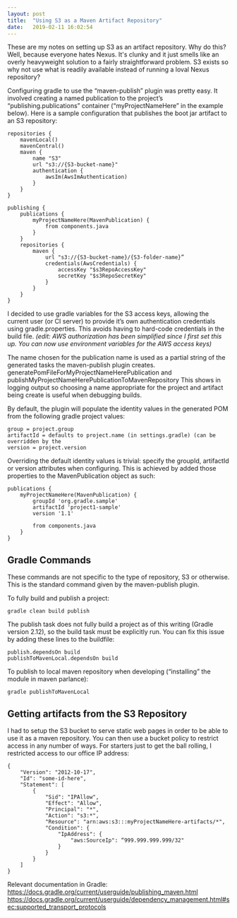 ```yaml
---
layout: post
title:  "Using S3 as a Maven Artifact Repository"
date:   2019-02-11 16:02:54
---
```

These are my notes on setting up S3 as an artifact repository. Why do this?  Well, because everyone hates Nexus.  It's clunky and it just smells like an overly heavyweight solution to a fairly straightforward problem.  S3 exists so why not use what is readily available instead of running a loval Nexus repository?

Configuring gradle to use the “maven-publish” plugin was pretty easy.  It involved creating a named publication to the project’s “publishing.publications” container (“myProjectNameHere” in the example below).  Here is a sample configuration that publishes the boot jar artifact to an S3 repository:

    repositories {
        mavenLocal()
        mavenCentral()
        maven {
            name "S3"
            url "s3://{S3-bucket-name}"
            authentication {
                awsIm(AwsImAuthentication)
            }
        }
    }

    publishing {
        publications {
            myProjectNameHere(MavenPublication) {
                from components.java
            }
        }
        repositories {
            maven {
                url "s3://{S3-bucket-name}/{S3-folder-name}”
                credentials(AwsCredentials) {
    	            accessKey "$s3RepoAccessKey"
    	            secretKey "$s3RepoSecretKey"
    	        }
            }
        }
    }

I decided to use gradle variables for the S3 access keys, allowing the current user (or CI server) to provide it’s own authentication credentials using gradle.properties.  This avoids having to hard-code credentials in the build file.
_(edit: AWS authorization has been simplified since I first set this up. You can now use environment variables for the AWS access keys)_

The name chosen for the publication name is used as a partial string of the generated tasks the maven-publish plugin creates.
generatePomFileForMyProjectNameHerePublication and publishMyProjectNameHerePublicationToMavenRepository
This shows in logging output so choosing a name appropriate for the project and artifact being create is useful when debugging builds.

By default, the plugin will populate the identity values in the generated POM from the following gradle project values:

    group = project.group
    artifactId = defaults to project.name (in settings.gradle) (can be overridden by the 
    version = project.version

Overriding the default identity values is trivial: specify the groupId, artifactId or version attributes when configuring.  This is achieved by added those properties to the MavenPublication object as such:

    publications {
        myProjectNameHere(MavenPublication) {
            groupId 'org.gradle.sample'
            artifactId 'project1-sample'
            version '1.1'

            from components.java
        }  
    }


Gradle Commands
---------------
These commands are not specific to the type of repository, S3 or otherwise.  This is the standard command given by the maven-publish plugin.

To fully build and publish a project: 

    gradle clean build publish

The publish task does not fully build a project as of this writing (Gradle version 2.12), so the build task must be explicitly run.  You can fix this issue by adding these lines to the buildfile:

    publish.dependsOn build
    publishToMavenLocal.dependsOn build


To publish to local maven repository when developing (“installing” the module in maven parlance): 

    gradle publishToMavenLocal

Getting artifacts from the S3 Repository
----------------------------------------

I had to setup the S3 bucket to serve static web pages in order to be able to use it as a maven repository.  You can then use a bucket policy to restrict access in any number of ways.  For starters just to get the ball rolling, I restricted access to our office IP address:

    {
    	"Version": "2012-10-17",
    	"Id": "some-id-here",
    	"Statement": [
    		{
    			"Sid": "IPAllow",
    			"Effect": "Allow",
    			"Principal": "*",
    			"Action": "s3:*",
    			"Resource": "arn:aws:s3:::myProjectNameHere-artifacts/*",
    			"Condition": {
    				"IpAddress": {
    					"aws:SourceIp": “999.999.999.999/32"
    				}
    			}
    		}
    	]
    }

Relevant documentation in Gradle:
https://docs.gradle.org/current/userguide/publishing_maven.html
https://docs.gradle.org/current/userguide/dependency_management.html#sec:supported_transport_protocols

